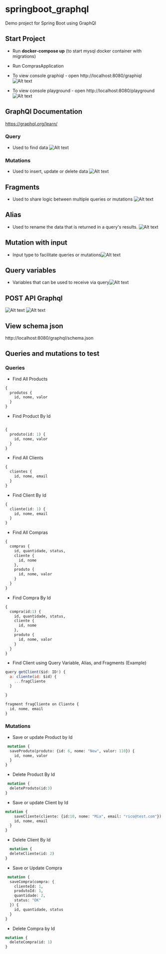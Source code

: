
# springboot_graphql
Demo project for Spring Boot using GraphQl

## Start Project
- Run **docker-compose up** (to start mysql docker container with migrations)
- Run ComprasApplication

- To view console graphiql - open http://localhost:8080/graphiql
  ![Alt text](https://raw.github.com/MelissaTeodoro/springboot_graphql/main/docs/assets/graphql-graphiql.png)

- To view console playground - open http://localhost:8080/playground
  ![Alt text](https://raw.github.com/MelissaTeodoro/springboot_graphql/main/docs/assets/graphql-playground.png)

## GraphQl Documentation
https://graphql.org/learn/

### Query
- Used to find data
  ![Alt text](https://raw.github.com/MelissaTeodoro/springboot_graphql/main/docs/assets/graphql-query.png)

### Mutations
- Used to insert, update or delete data
  ![Alt text](https://raw.github.com/MelissaTeodoro/springboot_graphql/main/docs/assets/graphql-mutation.png)

## Fragments
- Used to share logic between multiple queries or mutations
  ![Alt text](https://raw.github.com/MelissaTeodoro/springboot_graphql/main/docs/assets/graphql-fragment.png)

## Alias
- Used to rename the data that is returned in a query's results.
  ![Alt text](https://raw.github.com/MelissaTeodoro/springboot_graphql/main/docs/assets/graphql-alias.png)

## Mutation with input

- Input type to facilitate queries or mutations![Alt text](https://raw.github.com/MelissaTeodoro/springboot_graphql/main/docs/assets/graphql-input.png)

## Query variables
- Variables that can be used to receive via query![Alt text](https://raw.github.com/MelissaTeodoro/springboot_graphql/main/docs/assets/graphql-query-variables.png)

## POST API Graphql
![Alt text](https://raw.github.com/MelissaTeodoro/springboot_graphql/main/docs/assets/graphql-post-api-1.png)
![Alt text](https://raw.github.com/MelissaTeodoro/springboot_graphql/main/docs/assets/graphql-post-api-2.png)

## View schema json
http://localhost:8080/graphql/schema.json

## Queries and mutations to test

### Queries

- Find All Products

```graphql
{
  produtos {
    id, nome, valor
  }
}
```

- Find Product By Id
```graphql

{
  produto(id: 1) {
    id, nome, valor
  }
}
```
- Find All Clients
```graphql
{
  clientes {
    id, nome, email
  }
}
```
- Find Client By Id
```graphql
{
  cliente(id: 1) {
    id, nome, email
  }
}
```

- Find All Compras
```graphql
{
  compras {
    id, quantidade, status,
    cliente {
      id, nome
    },
    produto {
      id, nome, valor
    }
  }
}
```

- Find Compra By Id
```graphql
{
  compra(id:1) {
    id, quantidade, status,
    cliente {
      id, nome
    },
    produto {
      id, nome, valor
    }
  }
}
```

- Find Client using Query Variable, Alias, and Fragments (Example)
```javascript
query getClient($id: ID!) {
  a: cliente(id: $id) {
    ...fragCliente
  }

}

fragment fragCliente on Cliente {
  id, nome, email
}
```

### Mutations

- Save or update Product by Id
```graphql
 mutation {
  saveProduto(produto: {id: 6, nome: "New", valor: 110}) {
    id, nome, valor
  }
}
```

- Delete Product By Id
```graphql
 mutation {
  deleteProduto(id:3)
}
```

- Save or update Client by Id
```graphql
mutation {
    saveCliente(cliente: {id:10, nome: "Mia", email: "rico@test.com"}) {
    id, nome, email
  }
}
```

- Delete Client By Id
```graphql
  mutation {
  deleteCliente(id: 2)
}
```

- Save or Update Compra
```graphql
 mutation {
  saveCompra(compra: {
    clienteId: 1,
    produtoId: 1,
    quantidade: 2,
    status: "OK"
  }) {
    id, quantidade, status
  }
}
```

- Delete Compra by Id
```graphql
mutation {
  deleteCompra(id: 1)
}
```